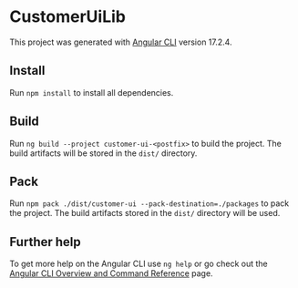 # CustomerUiLib

This project was generated with [Angular CLI](https://github.com/angular/angular-cli) version 17.2.4.

## Install

Run `npm install` to install all dependencies.

## Build

Run `ng build --project customer-ui-<postfix>` to build the project. The build artifacts will be stored in the `dist/` directory.

## Pack

Run `npm pack ./dist/customer-ui --pack-destination=./packages` to pack the project. The build artifacts stored in the `dist/` directory will be used.

## Further help

To get more help on the Angular CLI use `ng help` or go check out the [Angular CLI Overview and Command Reference](https://angular.io/cli) page.
